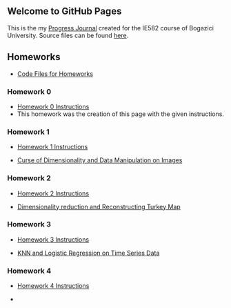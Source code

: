 ## Welcome to GitHub Pages

This is the my [Progress Journal](https://bu-ie-582.github.io/fall21-cumhurkilic/) created for the IE582 course of Bogazici University. Source files can be found [here](https://github.com/BU-IE-582/fall21-cumhurkilic).

## Homeworks

* [Code Files for Homeworks](https://github.com/BU-IE-582/fall21-cumhurkilic/tree/gh-pages/files)

### Homework 0

* [Homework 0 Instructions](https://bu-ie-582.github.io/fall21-cumhurkilic/files/IE582_Fall21_Homework_0.pdf)
* This homework was the creation of this page with the given instructions.

### Homework 1

* [Homework 1 Instructions](https://bu-ie-582.github.io/fall21-cumhurkilic/files/IE582_Fall21_Homework1.pdf)

* [Curse of Dimensionality and Data Manipulation on Images](https://bu-ie-582.github.io/fall21-cumhurkilic/files/IE582_HW1_Cumhur_Kılıç.html)


### Homework 2

* [Homework 2 Instructions](https://bu-ie-582.github.io/fall21-cumhurkilic/files/IE582_Fall21_Homework2.pdf)

* [Dimensionality reduction and Reconstructing Turkey Map](https://bu-ie-582.github.io/fall21-cumhurkilic/files/IE582_Fall21_Homework2.html)

### Homework 3

* [Homework 3 Instructions](https://bu-ie-582.github.io/fall21-cumhurkilic/files/IE582_Fall21_Homework3.pdf)

* [KNN and Logistic Regression on Time Series Data](https://bu-ie-582.github.io/fall21-cumhurkilic/files/IE582_Fall21_Homework3.html)

### Homework 4

* [Homework 4 Instructions](https://bu-ie-582.github.io/fall21-cumhurkilic/files/IE582_Fall21_Homework4.pdf)

* 

 
